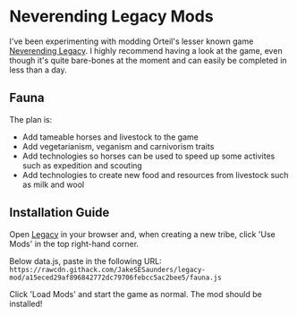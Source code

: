 # Neverending Legacy Mods

I've been experimenting with modding Orteil's lesser known game [Neverending Legacy](https://orteil.dashnet.org/legacy/). I highly recommend having a look at the game, even though it's quite bare-bones at the moment and can easily be completed in less than a day.

## Fauna
The plan is:

* Add tameable horses and livestock to the game
* Add vegetarianism, veganism and carnivorism traits
* Add technologies so horses can be used to speed up some activites such as expedition and scouting
* Add technologies to create new food and resources from livestock such as milk and wool

## Installation Guide
Open [Legacy](https://orteil.dashnet.org/legacy/) in your browser and, when creating a new tribe, click 'Use Mods' in the top right-hand corner.

Below data.js, paste in the following URL:
`https://rawcdn.githack.com/JakeSESaunders/legacy-mod/a15eced29af896842772dc79706febcc5ac2bee5/fauna.js`

Click 'Load Mods' and start the game as normal. The mod should be installed!
